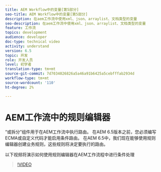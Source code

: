 ```yaml
---
title: AEM Workflow中的变量[第5部分]
seo-title: AEM Workflow中的变量[第5部分]
description: 在aem工作流中使用xml、json、arraylist、文档类型的变量
seo-description: 在aem工作流中使用xml、json、arraylist、文档类型的变量
feature: 工作流
topics: development
audience: developer
doc-type: technical video
activity: understand
version: 6.5
topic: 开发
role: 开发人员
level: 初学者
translation-type: tm+mt
source-git-commit: 7d7034026826a5a46a91b6425a5cebfffab2934d
workflow-type: tm+mt
source-wordcount: '110'
ht-degree: 2%

---
```



# AEM工作流中的规则编辑器

“或拆分”组件用于在AEM工作流中执行路由。 在AEM 6.5版本之前，您必须编写ECMA或自定义代码才能启用条件路由。 在AEM 6.5中，我们现在能够使用规则编辑器创建业务规则，这些规则将决定要执行的路由。

以下视频将演示如何使用规则编辑器在AEM工作流程中进行条件处理

>[!VIDEO](https://video.tv.adobe.com/v/26362/quality=9)
